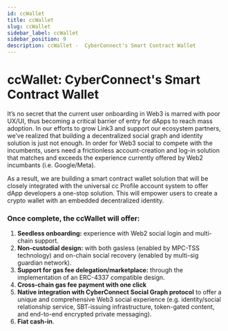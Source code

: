 ```yaml
---
id: ccWallet
title: ccWallet
slug: ccWallet
sidebar_label: ccWallet
sidebar_position: 9
description: ccWallet -  CyberConnect's Smart Contract Wallet
---
```



# ccWallet: CyberConnect's Smart Contract Wallet

It’s no secret that the current user onboarding in Web3 is marred with poor UX/UI, thus becoming a critical barrier of entry for dApps to reach mass adoption. In our efforts to grow Link3 and support our ecosystem partners, we’ve realized that building a decentralized social graph and identity solution is just not enough. In order for Web3 social to compete with the incumbents, users need a frictionless account-creation and log-in solution that matches and exceeds the experience currently offered by Web2 incumbants (i.e. Google/Meta).

As a result, we are building a smart contract wallet solution that will be closely integrated with the universal cc Profile account system to offer dApp developers a one-stop solution. This will empower users to create a crypto wallet with an embedded decentralized identity.

### Once complete, the ccWallet will offer:

1. **Seedless onboarding:** experience with Web2 social login and multi-chain support.
2. **Non-custodial design:** with both gasless (enabled by MPC-TSS technology) and on-chain social recovery (enabled by multi-sig guardian network).
3. **Support for gas fee delegation/marketplace:** through the implementation of an ERC-4337 compatible design.
4. **Cross-chain gas fee payment with one click**
5. **Native integration with CyberConnect Social Graph protocol** to offer a unique and comprehensive Web3 social experience (e.g. identity/social relationship service, SBT-issuing infrastructure, token-gated content, and end-to-end encrypted private messaging).
6. **Fiat cash-in**.